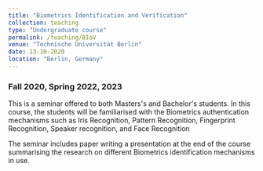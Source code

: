 ```yaml
---
title: "Biometrics Identification and Verification"
collection: teaching
type: "Undergraduate course"
permalink: /teaching/BIoV
venue: "Technische Universität Berlin"
date: 13-10-2020 
location: "Berlin, Germany"
---
```




### Fall 2020, Spring 2022, 2023

This is a seminar offered to both Masters's and Bachelor's students. In 
this course, the students will be familiarised with the Biometrics 
authentication mechanisms such as Iris Recognition, Pattern Recognition, 
Fingerprint Recognition, Speaker recognition, and Face Recognition

The seminar includes paper writing a presentation at the end of the course 
summarising the research on different Biometrics identification mechanisms 
in use. 

